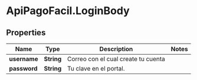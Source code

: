 # ApiPagoFacil.LoginBody

## Properties

Name | Type | Description | Notes
------------ | ------------- | ------------- | -------------
**username** | **String** | Correo con el cual create tu cuenta | 
**password** | **String** | Tu clave en el portal. | 


